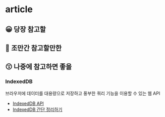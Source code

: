 # article

## 😀 당장 참고할

## 🙂 조만간 참고할만한

## 😗 나중에 참고하면 좋을

### IndexedDB

브라우저에 데이터를 대용량으로 저장하고 풍부한 쿼리 기능을 이용할 수 있는 웹 API

* [IndexedDB API](https://developer.mozilla.org/en-US/docs/Web/API/IndexedDB\_API)
* [IndexedDB 간단 정리하기](https://pks2974.medium.com/indexeddb-%EA%B0%84%EB%8B%A8-%EC%A0%95%EB%A6%AC%ED%95%98%EA%B8%B0-ca9be4add614)
